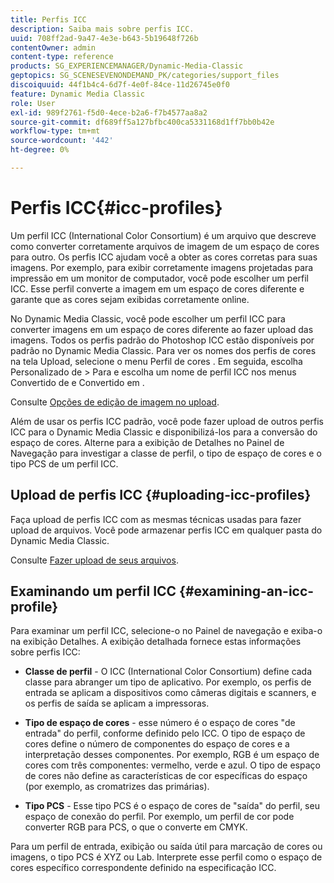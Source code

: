 ```yaml
---
title: Perfis ICC
description: Saiba mais sobre perfis ICC.
uuid: 708ff2ad-9a47-4e3e-b643-5b19648f726b
contentOwner: admin
content-type: reference
products: SG_EXPERIENCEMANAGER/Dynamic-Media-Classic
geptopics: SG_SCENESEVENONDEMAND_PK/categories/support_files
discoiquuid: 44f1b4c4-6d7f-4e0f-84ce-11d26745e0f0
feature: Dynamic Media Classic
role: User
exl-id: 989f2761-f5d0-4ece-b2a6-f7b4577aa8a2
source-git-commit: df689ff5a127bfbc400ca5331168d1ff7bb0b42e
workflow-type: tm+mt
source-wordcount: '442'
ht-degree: 0%

---
```


# Perfis ICC{#icc-profiles}

Um perfil ICC (International Color Consortium) é um arquivo que descreve como converter corretamente arquivos de imagem de um espaço de cores para outro. Os perfis ICC ajudam você a obter as cores corretas para suas imagens. Por exemplo, para exibir corretamente imagens projetadas para impressão em um monitor de computador, você pode escolher um perfil ICC. Esse perfil converte a imagem em um espaço de cores diferente e garante que as cores sejam exibidas corretamente online.

No Dynamic Media Classic, você pode escolher um perfil ICC para converter imagens em um espaço de cores diferente ao fazer upload das imagens. Todos os perfis padrão do Photoshop ICC estão disponíveis por padrão no Dynamic Media Classic. Para ver os nomes dos perfis de cores na tela Upload, selecione o menu Perfil de cores . Em seguida, escolha Personalizado de > Para e escolha um nome de perfil ICC nos menus Convertido de e Convertido em .

Consulte [Opções de edição de imagem no upload](image-editing-options-upload.md#image-editing-options-at-upload).

Além de usar os perfis ICC padrão, você pode fazer upload de outros perfis ICC para o Dynamic Media Classic e disponibilizá-los para a conversão do espaço de cores. Alterne para a exibição de Detalhes no Painel de Navegação para investigar a classe de perfil, o tipo de espaço de cores e o tipo PCS de um perfil ICC.

## Upload de perfis ICC {#uploading-icc-profiles}

Faça upload de perfis ICC com as mesmas técnicas usadas para fazer upload de arquivos. Você pode armazenar perfis ICC em qualquer pasta do Dynamic Media Classic.

Consulte [Fazer upload de seus arquivos](uploading-files.md#uploading_your_files).

## Examinando um perfil ICC {#examining-an-icc-profile}

Para examinar um perfil ICC, selecione-o no Painel de navegação e exiba-o na exibição Detalhes. A exibição detalhada fornece estas informações sobre perfis ICC:

* **Classe de perfil**  - O ICC (International Color Consortium) define cada classe para abranger um tipo de aplicativo. Por exemplo, os perfis de entrada se aplicam a dispositivos como câmeras digitais e scanners, e os perfis de saída se aplicam a impressoras.

* **Tipo de espaço de cores**  - esse número é o espaço de cores &quot;de entrada&quot; do perfil, conforme definido pelo ICC. O tipo de espaço de cores define o número de componentes do espaço de cores e a interpretação desses componentes. Por exemplo, RGB é um espaço de cores com três componentes: vermelho, verde e azul. O tipo de espaço de cores não define as características de cor específicas do espaço (por exemplo, as cromatrizes das primárias).

* **Tipo PCS**  - Esse tipo PCS é o espaço de cores de &quot;saída&quot; do perfil, seu espaço de conexão do perfil. Por exemplo, um perfil de cor pode converter RGB para PCS, o que o converte em CMYK.

Para um perfil de entrada, exibição ou saída útil para marcação de cores ou imagens, o tipo PCS é XYZ ou Lab. Interprete esse perfil como o espaço de cores específico correspondente definido na especificação ICC.

